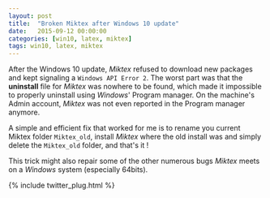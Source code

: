 ```yaml
---
layout: post
title:  "Broken Miktex after Windows 10 update"
date:   2015-09-12 00:00:00
categories: [win10, latex, miktex]
tags: win10, latex, miktex
---
```


After the Windows 10 update, *Miktex* refused to download new packages and kept signaling a `Windows API Error 2`. The worst part was that the **uninstall** file for *Miktex* was nowhere to be found, which made it impossible to properly uninstall using *Windows*' Program manager. On the machine's Admin account, *Miktex* was not even reported in the Program manager anymore.

A simple and efficient fix that worked for me is to rename you current Miktex folder `Miktex_old`, install *Miktex* where the old install was and simply delete the `Miktex_old` folder, and that's it !

This trick might also repair some of the other numerous bugs *Miktex* meets on a *Windows* system (especially 64bits).

{% include twitter_plug.html %}


